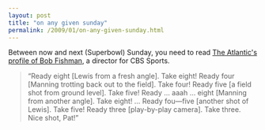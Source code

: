 ```yaml
---
layout: post
title: "on any given sunday"
permalink: /2009/01/on-any-given-sunday.html
---
```


Between now and next (Superbowl) Sunday, you need to read [The Atlantic's profile of Bob Fishman](http://www.theatlantic.com/doc/200901/football-television), a director for CBS Sports.

> “Ready eight \[Lewis from a fresh angle\]. Take eight! Ready four \[Manning trotting back out to the field\]. Take four! Ready five \[a field shot from ground level\]. Take five! Ready … aaah … eight \[Manning from another angle\]. Take eight! … Ready fou—five \[another shot of Lewis\]. Take five! Ready three \[play-by-play camera\]. Take three. Nice shot, Pat!”